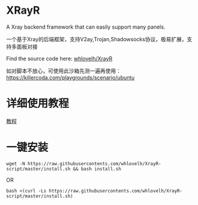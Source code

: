 # XRayR
A Xray backend framework that can easily support many panels.

一个基于Xray的后端框架，支持V2ay,Trojan,Shadowsocks协议，极易扩展，支持多面板对接

Find the source code here: [whlovelh/XrayR](https://github.com/whlovelh/-XrayR-script)

如对脚本不放心，可使用此沙箱先测一遍再使用：https://killercoda.com/playgrounds/scenario/ubuntu

# 详细使用教程

[教程](https://crackair.gitbook.io/xrayr-project/)

# 一键安装

```
wget -N https://raw.githubusercontents.com/whlovelh/XrayR-script/master/install.sh && bash install.sh
```
OR
```
bash <(curl -Ls https://raw.githubusercontents.com/whlovelh/XrayR-script/master/install.sh)
```
